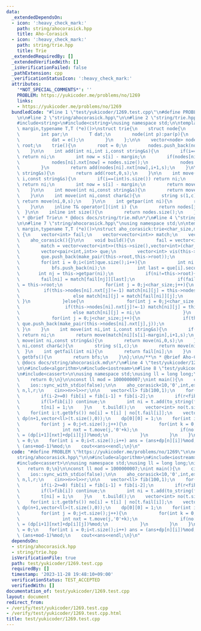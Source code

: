 ```yaml
---
data:
  _extendedDependsOn:
  - icon: ':heavy_check_mark:'
    path: string/ahocorasick.hpp
    title: Aho-Corasick
  - icon: ':heavy_check_mark:'
    path: string/trie.hpp
    title: Trie
  _extendedRequiredBy: []
  _extendedVerifiedWith: []
  _isVerificationFailed: false
  _pathExtension: cpp
  _verificationStatusIcon: ':heavy_check_mark:'
  attributes:
    '*NOT_SPECIAL_COMMENTS*': ''
    PROBLEM: https://yukicoder.me/problems/no/1269
    links:
    - https://yukicoder.me/problems/no/1269
  bundledCode: "#line 1 \"test/yukicoder/1269.test.cpp\"\n#define PROBLEM \"https://yukicoder.me/problems/no/1269\"\
    \n\n#line 2 \"string/ahocorasick.hpp\"\n\n#line 2 \"string/trie.hpp\"\n\n#include<vector>\n\
    #include<string>\n#include<cstring>\nusing namespace std;\n\ntemplate<int char_size,char\
    \ margin,typename T,T (*e)()>\nstruct trie{\n    struct node{\n        int nxt[char_size];\n\
    \        int par;\n        T dat;\n        node(int p):par(p){\n            memset(nxt,-1,sizeof(nxt));\n\
    \            dat = e();\n        }\n    };\n\n    vector<node> nodes;\n    int\
    \ root;\n    trie(){\n        root = 0;\n        nodes.push_back(node(-1));\n\
    \    }\n\n    int add(int ni,int i,const string&s){\n        if(i==(int)s.size())\
    \ return ni;\n        int now = s[i] - margin;\n        if(nodes[ni].nxt[now]==-1){\n\
    \            nodes[ni].nxt[now] = nodes.size();\n            nodes.push_back(node(ni));\n\
    \        }\n        return add(nodes[ni].nxt[now],i+1,s);\n    }\n\n    int add(const\
    \ string&s){\n        return add(root,0,s);\n    }\n\n    int move(int ni,int\
    \ i,const string&s){\n        if(i==(int)s.size()) return ni;\n        if(ni==-1)\
    \ return ni;\n        int now = s[i] - margin;\n        return move(nodes[ni].nxt[now],i+1,s);\n\
    \    }\n\n    int move(int ni,const string&s){\n        return move(ni,0,s);\n\
    \    }\n\n    int move(int ni,const char&c){\n        string s(1,c);\n       \
    \ return move(ni,0,s);\n    }\n\n    int getpar(int ni){\n        return nodes[ni].par;\n\
    \    }\n\n    inline T& operator[](int i) {\n        return nodes[i].dat;\n  \
    \  }\n\n    inline int size(){\n        return nodes.size();\n    }\n};\n\n/**\n\
    \ * @brief Trie\n * @docs docs/string/trie.md\n*/\n#line 4 \"string/ahocorasick.hpp\"\
    \n\n#line 7 \"string/ahocorasick.hpp\"\nusing namespace std;\n\ntemplate<int char_size,int\
    \ margin,typename T,T (*e)()>\nstruct aho_corasick:trie<char_size,margin,T,e>\
    \ {\n    vector<int> fail;\n    vector<vector<int>> match;\n    vector<int> bfs;\n\
    \    aho_corasick(){}\n\n    void build(){\n        fail = vector<int>(this->size(),this->root);\n\
    \        match = vector<vector<int>>(this->size(),vector<int>(char_size,-1));\n\
    \        vector<pair<int,int>> que;\n        vector<int> vis(this->size(),0);\n\
    \        que.push_back(make_pair(this->root,this->root));\n        vis[0] = 1;\n\
    \        for(int i = 0;i<(int)que.size();i++){\n            int ni = que[i].first;\n\
    \            bfs.push_back(ni);\n            int last = que[i].second;\n     \
    \       int nj = this->getpar(ni);\n            if(ni!=this->root){\n        \
    \        fail[ni] = match[fail[nj]][last];\n                if(fail[ni]==ni) fail[ni]\
    \ = this->root;\n                for(int j = 0;j<char_size;j++){\n           \
    \         if(this->nodes[ni].nxt[j]!=-1) match[ni][j] = this->nodes[ni].nxt[j];\n\
    \                    else match[ni][j] = match[fail[ni]][j];\n               \
    \ }\n            }else{\n                for(int j = 0;j<char_size;j++){\n   \
    \                 if(this->nodes[ni].nxt[j]!=-1) match[ni][j] = this->nodes[ni].nxt[j];\n\
    \                    else match[ni][j] = ni;\n                }\n            }\n\
    \            for(int j = 0;j<char_size;j++){\n                if(this->nodes[ni].nxt[j]!=-1)\
    \ que.push_back(make_pair(this->nodes[ni].nxt[j],j));\n            }\n       \
    \ }\n    }\n    int move(int ni,int i,const string&s){\n        if(i==(int)s.size())\
    \ return ni;\n        return move(match[ni][s[i]-margin],i+1,s);\n    }\n    int\
    \ move(int ni,const string&s){\n        return move(ni,0,s);\n    }\n    int move(int\
    \ ni,const char&c){\n        string s(1,c);\n        return move(ni,0,s);\n  \
    \  }\n    int getfail(int ni){\n        return fail[ni];\n    }\n    vector<int>\
    \ getbfs(){\n        return bfs;\n    }\n};\n\n/**\n * @brief Aho-Corasick\n *\
    \ @docs docs/string/ahocorasick.md\n*/\n#line 4 \"test/yukicoder/1269.test.cpp\"\
    \n\n#include<algorithm>\n#include<iostream>\n#line 8 \"test/yukicoder/1269.test.cpp\"\
    \n#include<cassert>\n\nusing namespace std;\nusing ll = long long;\nint e(){\n\
    \    return 0;\n}\n\nconst ll mod = 1000000007;\nint main(){\n    cin.tie(nullptr);\n\
    \    ios::sync_with_stdio(false);\n\n    aho_corasick<10,'0',int,e> t;\n    ll\
    \ n,l,r;\n    cin>>n>>l>>r;\n\n    vector<ll> fib(100,1);\n    for(int i = 0;i<100;i++){\n\
    \        if(i-2>=0) fib[i] = fib[i-1] + fib[i-2];\n        if(r<fib[i]) break;\n\
    \        if(l>fib[i]) continue;\n        int ni = t.add(to_string(fib[i]));\n\
    \        t[ni] = 1;\n    }\n    t.build();\n    vector<int> no(t.size(),0);\n\
    \    for(int i:t.getbfs()) no[i] = t[i] | no[t.fail[i]];\n    vector<vector<ll>>\
    \ dp(n+1,vector<ll>(t.size(),0));\n    dp[0][0] = 1;\n    for(int i = 0;i<n;i++){\n\
    \        for(int j = 0;j<t.size();j++){\n            for(int k = 0;k<10;k++){\n\
    \                int nxt = t.move(j,'0'+k);\n                if(no[nxt]==0) dp[i+1][nxt]\
    \ = (dp[i+1][nxt]+dp[i][j])%mod;\n            }\n        }\n    }\n    ll ans\
    \ = 0;\n    for(int i = 0;i<t.size();i++) ans = (ans+dp[n][i])%mod;\n    ans =\
    \ (ans+mod-1)%mod;\n    cout<<ans<<endl;\n}\n"
  code: "#define PROBLEM \"https://yukicoder.me/problems/no/1269\"\n\n#include \"\
    string/ahocorasick.hpp\"\n\n#include<algorithm>\n#include<iostream>\n#include<vector>\n\
    #include<cassert>\n\nusing namespace std;\nusing ll = long long;\nint e(){\n \
    \   return 0;\n}\n\nconst ll mod = 1000000007;\nint main(){\n    cin.tie(nullptr);\n\
    \    ios::sync_with_stdio(false);\n\n    aho_corasick<10,'0',int,e> t;\n    ll\
    \ n,l,r;\n    cin>>n>>l>>r;\n\n    vector<ll> fib(100,1);\n    for(int i = 0;i<100;i++){\n\
    \        if(i-2>=0) fib[i] = fib[i-1] + fib[i-2];\n        if(r<fib[i]) break;\n\
    \        if(l>fib[i]) continue;\n        int ni = t.add(to_string(fib[i]));\n\
    \        t[ni] = 1;\n    }\n    t.build();\n    vector<int> no(t.size(),0);\n\
    \    for(int i:t.getbfs()) no[i] = t[i] | no[t.fail[i]];\n    vector<vector<ll>>\
    \ dp(n+1,vector<ll>(t.size(),0));\n    dp[0][0] = 1;\n    for(int i = 0;i<n;i++){\n\
    \        for(int j = 0;j<t.size();j++){\n            for(int k = 0;k<10;k++){\n\
    \                int nxt = t.move(j,'0'+k);\n                if(no[nxt]==0) dp[i+1][nxt]\
    \ = (dp[i+1][nxt]+dp[i][j])%mod;\n            }\n        }\n    }\n    ll ans\
    \ = 0;\n    for(int i = 0;i<t.size();i++) ans = (ans+dp[n][i])%mod;\n    ans =\
    \ (ans+mod-1)%mod;\n    cout<<ans<<endl;\n}\n"
  dependsOn:
  - string/ahocorasick.hpp
  - string/trie.hpp
  isVerificationFile: true
  path: test/yukicoder/1269.test.cpp
  requiredBy: []
  timestamp: '2023-11-28 19:48:10+09:00'
  verificationStatus: TEST_ACCEPTED
  verifiedWith: []
documentation_of: test/yukicoder/1269.test.cpp
layout: document
redirect_from:
- /verify/test/yukicoder/1269.test.cpp
- /verify/test/yukicoder/1269.test.cpp.html
title: test/yukicoder/1269.test.cpp
---
```

